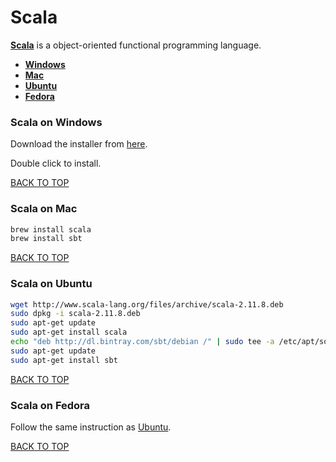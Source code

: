 Scala
=====
[**Scala**](http://scala-lang.org) is a object-oriented functional programming language.

* [**Windows**](#scala-on-windows)
* [**Mac**](#scala-on-mac)
* [**Ubuntu**](#scala-on-ubuntu)
* [**Fedora**](#scala-on-fedora)

### Scala on Windows
Download the installer from [here](http://www.scala-lang.org/files/archive/scala-2.11.7.msi).

Double click to install.

[BACK TO TOP](https://github.com/ctrl-alt-del/devenv)


### Scala on Mac
```sh
brew install scala
brew install sbt
```
[BACK TO TOP](https://github.com/ctrl-alt-del/devenv)


### Scala on Ubuntu
```sh
wget http://www.scala-lang.org/files/archive/scala-2.11.8.deb
sudo dpkg -i scala-2.11.8.deb
sudo apt-get update
sudo apt-get install scala
echo "deb http://dl.bintray.com/sbt/debian /" | sudo tee -a /etc/apt/sources.list.d/sbt.list
sudo apt-get update
sudo apt-get install sbt
```
[BACK TO TOP](https://github.com/ctrl-alt-del/devenv)


### Scala on Fedora
Follow the same instruction as [Ubuntu](#scala-on-ubuntu).

[BACK TO TOP](https://github.com/ctrl-alt-del/devenv)
